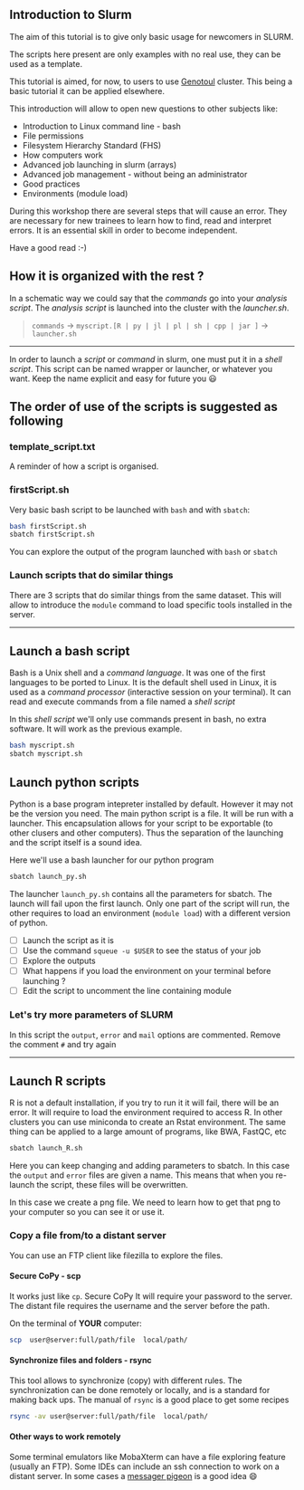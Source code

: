 ## Introduction to Slurm

The aim of this tutorial is to give only basic usage for newcomers in SLURM.

The scripts here present are only examples with no real use, they can be used as a template.

This tutorial is aimed, for now, to users to use [Genotoul](https://bioinfo.genotoul.fr/) cluster. 
This being a basic tutorial it can be applied elsewhere.

This introduction will allow to open new questions to other subjects like:

* Introduction to Linux command line - bash
* File permissions
* Filesystem Hierarchy Standard (FHS)
* How computers work
* Advanced job launching in slurm (arrays)
* Advanced job management - without being an administrator
* Good practices
* Environments (module load)

During this workshop there are several steps that will cause an error.
They are necessary for new trainees to learn how to find, read and interpret errors.
It is an essential skill in order to become independent.

Have a good read :-)

## How it is organized with the rest ?

In a schematic way we could say that the _commands_ go into your _analysis script_.
The _analysis script_ is launched into the cluster with the _launcher.sh_.

> `commands` -> `myscript.[R | py | jl | pl | sh | cpp | jar ]` -> `launcher.sh`

--------

In order to launch a _script_ or _command_ in slurm, one must put it in a _shell script_.
This script can be named wrapper or launcher, or whatever you want.
Keep the name explicit and easy for future you :smiley:



## The order of use of the scripts is suggested as following

### template_script.txt

A reminder of how a script is organised.

### firstScript.sh

Very basic bash script to be launched with `bash` and with `sbatch`:

```bash
bash firstScript.sh
sbatch firstScript.sh
```
You can explore the output of the program launched with `bash` or `sbatch`


### Launch scripts that do similar things

There are 3 scripts that do similar things from the same dataset.
This will allow to introduce the `module` command to load specific tools installed in the server.

--------


## Launch a bash script

Bash is a Unix shell and a _command language_.
It was one of the first languages to be ported to Linux.
It is the default shell used in Linux, it is used as a _command processor_ (interactive session on your terminal).
It can read and execute commands from a file named a _shell script_

In this _shell script_ we'll only use commands present in bash, no extra software.
It will work as the previous example.


```bash
bash myscript.sh
sbatch myscript.sh
```


## Launch python scripts

Python is a base program intepreter installed by default.
However it may not be the version you need.
The main python script is a file. It will be run with a launcher.
This encapsulation allows for your script to be exportable (to other clusers and other computers).
Thus the separation of the launching and the script itself is a sound idea.

Here we'll use a bash launcher for our python program

```bash
sbatch launch_py.sh
```

The launcher `launch_py.sh` contains all the parameters for sbatch.
The launch will fail upon the first launch.
Only one part of the script will run, the other requires to load an environment (`module load`) with a different version of python.

- [ ] Launch the script as it is
- [ ] Use the command `squeue -u $USER` to see the status of your job
- [ ] Explore the outputs
- [ ] What happens if you load the environment on your terminal before launching ?
- [ ] Edit the script to uncomment the line containing module

### Let's try more parameters of SLURM
In this script the `output`, `error` and `mail` options are commented.
Remove the comment `#` and try again

--------

## Launch R scripts

R is not a default installation, if you try to run it it will fail, there will be an error.
It will require to load the environment required to access R.
In other clusters you can use miniconda to create an Rstat environment.
The same thing can be applied to a large amount of programs, like BWA, FastQC, etc

```bash
sbatch launch_R.sh
```

Here you can keep changing and adding parameters to sbatch.
In this case the `output` and `error` files are given a name.
This means that when you re-launch the script, these files will be overwritten.

In this case we create a png file.
We need to learn how to get that png to your computer so you can see it or use it.

### Copy a file from/to a distant server

You can use an FTP client like filezilla to explore the files.


#### Secure CoPy - scp

It works just like `cp`.
Secure CoPy It will require your password to the server.
The distant file requires the username and the server before the path.

On the terminal of **YOUR** computer:

```bash
scp  user@server:full/path/file  local/path/ 
```

#### Synchronize files and folders - rsync


This tool allows to synchronize (copy) with different rules.
The synchronization can be done remotely or locally, and is a standard for making back ups.
The manual of `rsync` is a good place to get some recipes

```bash
rsync -av user@server:full/path/file  local/path/
```

#### Other ways to work remotely

Some terminal emulators like MobaXterm can have a file exploring feature (usually an FTP).
Some IDEs can include an ssh connection to work on a distant server.
In some cases a [messager pigeon](https://www.tomshardware.com/news/yes-a-pigeon-is-still-faster-than-gigabit-fiber-internet) is a good idea :smile:
